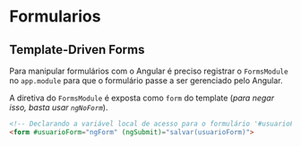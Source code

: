 # Formularios

## Template-Driven Forms
Para manipular formulários com o Angular é preciso registrar o `FormsModule` no `app.module` para que o formulário passe a ser gerenciado pelo Angular.

A diretiva do `FormsModule` é exposta como `form` do template (*para negar isso, basta usar `ngNoForm`*).

```html
<!-- Declarando a variável local de acesso para o formulário '#usuarioForm', inicializar essa variável com a diretiva 'ngForm' que é exportada pela diretiva do 'form' e através do '(ngSubmit)' é possível passar o formulário para o componente manusear seus dados -->
<form #usuarioForm="ngForm" (ngSubmit)="salvar(usuarioForm)">
```
